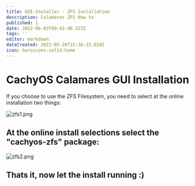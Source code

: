 ```yaml
---
title: GUI-Installer - ZFS Installation
description: Calamares ZFS How to
published: 1
date: 2022-06-03T09:42:40.323Z
tags: ''
editor: markdown
dateCreated: 2022-05-20T15:36:33.024Z
icon: heroicons-solid:home
---
```


# CachyOS Calamares GUI Installation

If you choose to use the ZFS Filesystem, you need to select at the online installation two things:

![zfs1.png](/Images/zfs1.png)

## At the online install selections select the "cachyos-zfs" package:

![zfs2.png](/Images/Images/zfs2.png)

## Thats it, now let the install running :)
